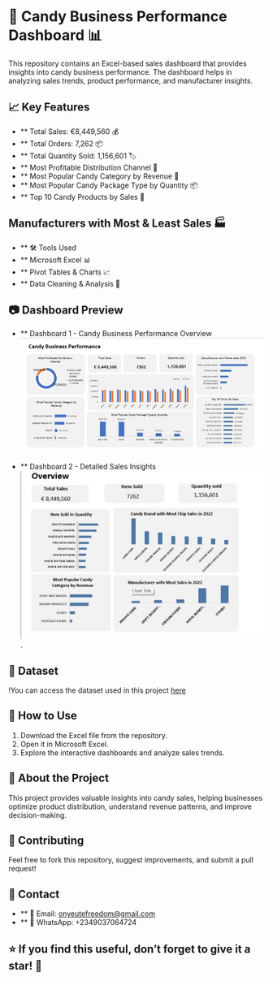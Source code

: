 # 🍬 Candy Business Performance Dashboard 📊

This repository contains an Excel-based sales dashboard that provides insights into candy business performance. The dashboard helps in analyzing sales trends, product performance, and manufacturer insights.

## 📈 Key Features
- ** Total Sales: €8,449,560 💰
- ** Total Orders: 7,262 📦
- ** Total Quantity Sold: 1,156,601 🏷️
- ** Most Profitable Distribution Channel 🛒
- ** Most Popular Candy Category by Revenue 🍫
- ** Most Popular Candy Package Type by Quantity 📦
- ** Top 10 Candy Products by Sales 🏅
##  Manufacturers with Most & Least Sales 🏭
- ** 🛠️ Tools Used
- ** Microsoft Excel 📊
- ** Pivot Tables & Charts 📈
- ** Data Cleaning & Analysis 🧹
## 📷 Dashboard Preview
- ** Dashboard 1 - Candy Business Performance Overview  
![Candy Business Performance Dashboard](https://github.com/Freedom-Analytics/-Candy-Business-Performance-/blob/main/candy%20project%20Image%201%20.jpg) 
- ** Dashboard 2 - Detailed Sales Insights 
![Candy Business Performance Dashboard](https://github.com/Freedom-Analytics/-Candy-Business-Performance-/blob/main/candy%20project%20Image%202%20.jpg).

## 📂 Dataset

!You can access the dataset used in this project [here](https://onedrive.live.com/personal/07fb2997ad559975/_layouts/15/Doc.aspx?resid=7FB2997AD559975!s0772307848af49e3b507a5dfa62da667&cid=7fb2997ad559975&migratedtospo=true&app=Excel)

## 🚀 How to Use
1. Download the Excel file from the repository.
2. Open it in Microsoft Excel.
3. Explore the interactive dashboards and analyze sales trends.
 
## 📌 About the Project
This project provides valuable insights into candy sales, helping businesses optimize product distribution, understand revenue patterns, and improve decision-making.

## 🤝 Contributing
Feel free to fork this repository, suggest improvements, and submit a pull request!

## 📩 Contact
- ** 📧 Email: onyeutefreedom@gmail.com
- ** 📱 WhatsApp: +2349037064724
## ⭐ If you find this useful, don’t forget to give it a star! 🌟




